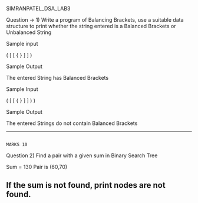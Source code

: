 SIMRANPATEL_DSA_LAB3



Question → 1)  Write a program of Balancing Brackets, use a suitable data structure to print whether the string entered is a Balanced Brackets or Unbalanced String

Sample input

( [ [ { } ] ] )

Sample Output

The entered String has Balanced Brackets

Sample Input

( [ [ { } ] ] ) )

Sample Output

The entered Strings do not contain Balanced Brackets

-------------------------------------------------------------------------------------------------------------------------------

                                                                                                                                  MARKS 10
Question 2) Find a pair with a given sum in Binary Search Tree
 
Sum = 130
Pair is (60,70)


If the sum is not found, print nodes are not found.
-------------------------------------------------------------------------------------------------------------------------------


